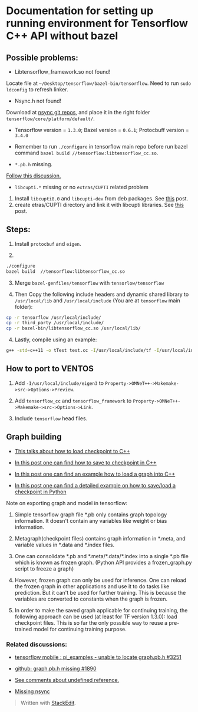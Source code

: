 
# Documentation for setting up running environment for Tensorflow C++ API without bazel


## Possible problems:

 * Libtensorflow_framework.so not found! 

Locate file at `~/Desktop/tensorflow/bazel-bin/tensorflow`. Need to run `sudo ldconfig` to refresh linker.
 
 * Nsync.h not found!

Download at [nsync git repos](https://github.com/google/nsync/tree/master/public), and place it in the right folder `tensorflow/core/platform/default/`.

* Tensorflow version = `1.3.0`; Bazel version = `0.6.1`; Protocbuff version = `3.4.0`


* Remember to run `./configure` in tensorflow main repo before run bazel command `bazel build //tensorflow:libtensorflow_cc.so`.


* `*.pb.h` missing.

[Follow this discussion.](https://github.com/tensorflow/tensorflow/issues/1890)

* `libcupti.*` missing or no `extras/CUPTI` related problem
1. Install `libcupti8.0` and `libcupti-dev` from deb packages. See [this](https://github.com/tensorflow/tensorflow/issues/9341#issuecomment-324041125) post.
2. create etras/CUPTI directory and link it with libcupti libraries. See [this](https://github.com/tensorflow/tensorflow/issues/3526#issuecomment-235882334) post.



## Steps:

1. Install `protocbuf` and `eigen`.

2. 

```sh
./configure
bazel build  //tensorflow:libtensorflow_cc.so
```

3. Merge `bazel-genfiles/tensorflow` with `tensorlow/tensorflow`

4. Then Copy the following include headers and dynamic shared library to `/usr/local/lib` and `/usr/local/include` (You are at `tensorflow` main folder):
```sh
cp -r tensorflow /usr/local/include/
cp -r third_party /usr/local/include/
cp -r bazel-bin/libtensorflow_cc.so /usr/local/lib/
```

4. Lastly, compile using an example:
```sh
g++ -std=c++11 -o tTest test.cc -I/usr/local/include/tf -I/usr/local/include/eigen3 -g -Wall -D_DEBUG -Wshadow -Wno-sign-compare -w -L/usr/local/lib/libtensorflow_cc -ltensorflow_cc -L/usr/local/lib/libtensorflow_framework -ltensorflow_framework `pkg-config --cflags --libs protobuf`
```

## How to port to VENTOS

1. Add `-I/usr/local/include/eigen3` to `Property->OMNeT++->Makemake->src->Options->Preview`.

2. Add `tensorflow_cc` and `tensorflow_framework` to `Property->OMNeT++->Makemake->src->Options->Link`.

3. Include `tensorflow` head files.

## Graph building
* [This talks about how to load checkpoint to C++](https://stackoverflow.com/questions/35508866/tensorflow-different-ways-to-export-and-run-graph-in-c/43639305#43639305)

* [In this post one can find how to save to checkpoint in C++](https://github.com/tensorflow/tensorflow/issues/11236)

* [In this post one can find an example how to load a graph into C++](https://tebesu.github.io/posts/Training-a-TensorFlow-graph-in-C++-API)

* [In this post one can find a detailed example on how to save/load a checkpoint in Python](http://cv-tricks.com/tensorflow-tutorial/save-restore-tensorflow-models-quick-complete-tutorial/)

Note on exporting graph and model in tensorflow:

1. Simple tensorflow graph file *.pb only contains graph topology information. It doesn't contain any variables like weight or bias information.

2. Metagraph(checkpoint files) contains graph information in *.meta, and variable values in *.data and *.index files.

3. One can consolidate \*.pb and \*.meta/\*.data/\*.index into a single \*.pb file which is known as frozen graph. (Python API provides a frozen_graph.py script to freeze a graph)

4. However, frozen graph can only be used for inference. One can reload the frozen graph in other applications and use it to do tasks like prediction. But it can't be used for further training. This is because the variables are converted to constants when the graph is frozen.

5. In order to make the saved graph applicable for continuing training, the following approach can be used (at least for TF version 1.3.0): load checkpoint files. This is so far the only possible way to reuse a pre-trained model for continuing training purpose.

### Related discussions:
* [tensorflow mobile : pi_examples - unable to locate graph.pb.h #3251](https://github.com/tensorflow/tensorflow/issues/3251)

* [github: graph.pb.h missing #1890](https://github.com/tensorflow/tensorflow/issues/1890)

* [See comments about undefined reference.](http://tuatini.me/building-tensorflow-as-a-standalone-project/)

* [Missing nsync](https://github.com/tensorflow/tensorflow/issues/12482)

> Written with [StackEdit](https://stackedit.io/).
